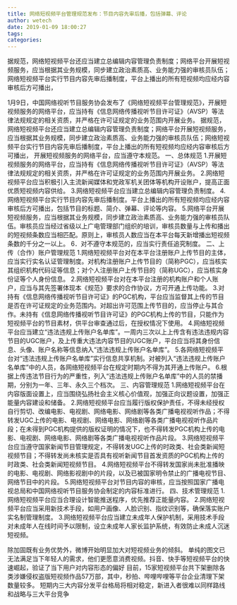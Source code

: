 ```yaml
---
title: 网络短视频平台管理规范发布：节目内容先审后播，包括弹幕、评论
author: wetech
date: 2019-01-09 18:00:27
tags: 
categories: 
---
```

据规范，网络短视频平台还应当建立总编辑内容管理负责制度；网络平台开展短视频服务，应当根据其业务规模，同步建立政治素质高、业务能力强的审核员队伍；网络短视频平台实行节目内容先审后播制度，平台上播出的所有短视频均应经内容审核后方可播出，
<!-- more -->
1月9日，中国网络视听节目服务协会发布了《网络短视频平台管理规范》，开展短视频服务的网络平台，应当持有《信息网络传播视听节目许可证》（AVSP）等法律法规规定的相关资质，并严格在许可证规定的业务范围内开展业务。
据规范，网络短视频平台还应当建立总编辑内容管理负责制度；网络平台开展短视频服务，应当根据其业务规模，同步建立政治素质高、业务能力强的审核员队伍；网络短视频平台实行节目内容先审后播制度，平台上播出的所有短视频均应经内容审核后方可播出，
开展短视频服务的网络平台，应当遵守本规范。
一、总体规范
1.开展短视频服务的网络平台，应当持有《信息网络传播视听节目许可证》（AVSP）等法律法规规定的相关资质，并严格在许可证规定的业务范围内开展业务。
2.网络短视频平台应当积极引入主流新闻媒体和党政军机关团体等机构开设账户，提高正面优质短视频内容供给。
3.网络短视频平台应当建立总编辑内容管理负责制度。
4.网络短视频平台实行节目内容先审后播制度。平台上播出的所有短视频均应经内容审核后方可播出，包括节目的标题、简介、弹幕、评论等内容。
5.网络平台开展短视频服务，应当根据其业务规模，同步建立政治素质高、业务能力强的审核员队伍。审核员应当经过省级以上广电管理部门组织的培训，审核员数量与上传和播出的短视频条数应当相匹配。原则上，审核员人数应当在本平台每天新增播出短视频条数的千分之一以上。
6．对不遵守本规范的，应当实行责任追究制度。
二、上传（合作）账户管理规范
1.网络短视频平台对在本平台注册账户上传节目的主体，应当实行实名认证管理制度。对机构注册账户上传节目的（简称PGC），应当核实其组织机构代码证等信息；对个人注册账户上传节目的（简称UGC），应当核实身份证等个人身份信息。
2.网络短视频平台对在本平台注册的机构账户和个人账户，应当与其先签署体现本《规范》要求的合作协议，方可开通上传功能。
3.对持有《信息网络传播视听节目许可证》的PGC机构，平台应当监督其上传的节目是否在许可证规定的业务范围内。对超出许可范围上传节目的，应当停止与其合作。未持有《信息网络传播视听节目许可证》的PGC机构上传的节目，只能作为短视频平台的节目素材，供平台审查通过后，在授权情况下使用。
4.网络短视频平台应当建立“违法违规上传账户名单库”。一周内三次以上上传含有违法违规内容节目的UGC账户，及上传重大违法内容节目的UGC账户，平台应当将其身份信息、头像、账户名称等信息纳入“违法违规上传账户名单库”。
5.各网络短视频平台对“违法违规上传账户名单库”实行信息共享机制。对被列入“违法违规上传账户名单库”中的人员，各网络短视频平台在规定时期内不得为其开通上传账户。
6.根据上传违法节目行为的严重性，列入“违法违规上传账户名单库”中的人员的禁播期，分别为一年、三年、永久三个档次。
三、内容管理规范
1.网络短视频平台在内容版面设置上，应当围绕弘扬社会主义核心价值观，加强正向议题设置，加强正能量内容建设和储备。
2.网络短视频平台应当履行版权保护责任，不得未经授权自行剪切、改编电影、电视剧、网络电影、网络剧等各类广播电视视听作品；不得转发UGC上传的电影、电视剧、网络电影、网络剧等各类广播电视视听作品片段；在未得到PGC机构提供的版权证明的情况下，也不得转发PGC机构上传的电影、电视剧、网络电影、网络剧等各类广播电视视听作品片段。
3.网络短视频平台应当遵守国家新闻节目管理规定，不得转发UGC上传的时政类、社会类新闻短视频节目；不得转发尚未核实是否具有视听新闻节目首发资质的PGC机构上传的时政类、社会类新闻短视频节目。
4.网络短视频平台不得转发国家尚未批准播映的电影、电视剧、网络影视剧中的片段，以及已被国家明令禁止的广播电视节目、网络节目中的片段。
5.网络短视频平台对节目内容的审核，应当按照国家广播电视总局和中国网络视听节目服务协会制定的内容标准进行。
四、技术管理规范
1.网络短视频平台应当合理设计智能推送程序，优先推荐正能量内容。
2.网络短视频平台应当采用新技术手段，如用户画像、人脸识别、指纹识别等，确保落实账户实名制管理制度。
3.网络短视频平台应当建立未成年人保护机制，采用技术手段对未成年人在线时间予以限制，设立未成年人家长监护系统，有效防止未成人沉迷短视频。
 
 
除加固既有业务优势外，微博开始明显加大对短视频业务的倾斜。
单纯的图文已无法满足当下年轻人的需求，他们更愿意消费视频。抖音、快手等短视频平台的快速崛起，验证了当下用户对内容形态的偏好
目前，15家短视频平台共下架删除各类涉嫌侵权盗版短视频作品57万部，其中，秒拍、哔哩哔哩等平台企业清理下架数量较多。
短期内三大内容分发平台格局将相对稳定，新进入者很难以同样路线和战略与三大平台竞争
